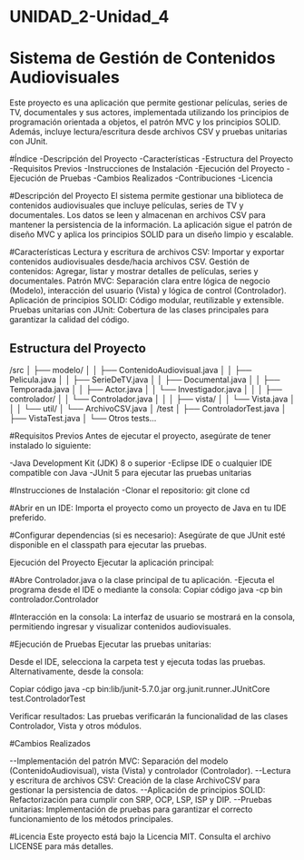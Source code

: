 # UNIDAD_2-Unidad_4
# Sistema de Gestión de Contenidos Audiovisuales

Este proyecto es una aplicación que permite gestionar películas, series de TV, documentales y sus actores, implementada utilizando los principios de programación orientada a objetos, el patrón MVC y los principios SOLID. Además, incluye lectura/escritura desde archivos CSV y pruebas unitarias con JUnit.

#Índice
-Descripción del Proyecto
-Características
-Estructura del Proyecto
-Requisitos Previos
-Instrucciones de Instalación
-Ejecución del Proyecto
-Ejecución de Pruebas
-Cambios Realizados
-Contribuciones
-Licencia

#Descripción del Proyecto
El sistema permite gestionar una biblioteca de contenidos audiovisuales que incluye películas, series de TV y documentales. Los datos se leen y almacenan en archivos CSV para mantener la persistencia de la información. La aplicación sigue el patrón de diseño MVC y aplica los principios SOLID para un diseño limpio y escalable.

#Características
Lectura y escritura de archivos CSV: Importar y exportar contenidos audiovisuales desde/hacia archivos CSV.
Gestión de contenidos: Agregar, listar y mostrar detalles de películas, series y documentales.
Patrón MVC: Separación clara entre lógica de negocio (Modelo), interacción del usuario (Vista) y lógica de control (Controlador).
Aplicación de principios SOLID: Código modular, reutilizable y extensible.
Pruebas unitarias con JUnit: Cobertura de las clases principales para garantizar la calidad del código.



## Estructura del Proyecto

/src
│   ├── modelo/
│   │   ├── ContenidoAudiovisual.java
│   │   ├── Pelicula.java
│   │   ├── SerieDeTV.java
│   │   ├── Documental.java
│   │   ├── Temporada.java
│   │   ├── Actor.java
│   │   └── Investigador.java
│   │
│   ├── controlador/
│   │   └── Controlador.java
│   │
│   ├── vista/
│   │   └── Vista.java
│   │
│   └── util/
│       └── ArchivoCSV.java
│
/test
│   ├── ControladorTest.java
│   ├── VistaTest.java
│   └── Otros tests...


#Requisitos Previos
Antes de ejecutar el proyecto, asegúrate de tener instalado lo siguiente:


-Java Development Kit (JDK) 8 o superior
-Eclipse IDE o cualquier IDE compatible con Java
-JUnit 5 para ejecutar las pruebas unitarias


#Instrucciones de Instalación
-Clonar el repositorio:
git clone <URL-del-repositorio>
cd <nombre-del-proyecto>


#Abrir en un IDE:
Importa el proyecto como un proyecto de Java en tu IDE preferido.


#Configurar dependencias (si es necesario):
Asegúrate de que JUnit esté disponible en el classpath para ejecutar las pruebas.


Ejecución del Proyecto
Ejecutar la aplicación principal:


#Abre Controlador.java o la clase principal de tu aplicación.
-Ejecuta el programa desde el IDE o mediante la consola:
Copiar código
java -cp bin controlador.Controlador


#Interacción en la consola:
La interfaz de usuario se mostrará en la consola, permitiendo ingresar y visualizar contenidos audiovisuales.


#Ejecución de Pruebas
Ejecutar las pruebas unitarias:


Desde el IDE, selecciona la carpeta test y ejecuta todas las pruebas.
Alternativamente, desde la consola:


Copiar código
java -cp bin:lib/junit-5.7.0.jar org.junit.runner.JUnitCore test.ControladorTest


Verificar resultados:
Las pruebas verificarán la funcionalidad de las clases Controlador, Vista y otros módulos.



#Cambios Realizados

--Implementación del patrón MVC:
Separación del modelo (ContenidoAudiovisual), vista (Vista) y controlador (Controlador).
--Lectura y escritura de archivos CSV:
Creación de la clase ArchivoCSV para gestionar la persistencia de datos.
--Aplicación de principios SOLID:
Refactorización para cumplir con SRP, OCP, LSP, ISP y DIP.
--Pruebas unitarias:
Implementación de pruebas para garantizar el correcto funcionamiento de los métodos principales.




#Licencia
Este proyecto está bajo la Licencia MIT. Consulta el archivo LICENSE para más detalles.
